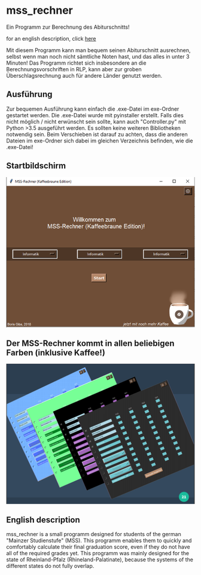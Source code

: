 # mss_rechner
 Ein Programm zur Berechnung des Abiturschnitts!

 for an english description, click [here](#english-description)

Mit diesem Programm kann man bequem seinen Abiturschnitt ausrechnen,
selbst wenn man noch nicht sämtliche Noten hast, und das alles in unter
3 Minuten!
Das Programm richtet sich insbesondere an die Berechnungsvorschriften
in RLP, kann aber zur groben Überschlagsrechnung auch für andere
Länder genutzt werden.

## Ausführung
Zur bequemen Ausführung kann einfach die .exe-Datei im exe-Ordner gestartet werden.
Die .exe-Datei wurde mit pyinstaller erstellt.
Falls dies nicht möglich / nicht erwünscht sein sollte,
kann auch "Controller.py" mit Python >3.5 ausgeführt werden.
Es sollten keine weiteren Bibliotheken notwendig sein.
Beim Verschieben ist darauf zu achten, dass die anderen Dateien im exe-Ordner sich dabei im gleichen Verzeichnis befinden, wie die .exe-Datei!

## Startbildschirm
<p>
 <a href="url"><img src="Screenshots/Screenshot_0.png" align="center"></a>
</p>

## Der MSS-Rechner kommt in allen beliebigen Farben (inklusive Kaffee!)

<p>
 <a href="url"><img src="Screenshots/Screenshot_00.png" align="center"></a>
</p>

## English description
mss_rechner is a small programm designed for students of the german
"Mainzer Studienstufe" (MSS). This programm enables them to quickly
and comfortably calculate their final graduation score, even if they
do not have all of the required grades yet. This programm was mainly
designed for the state of Rheinland-Pfalz (Rhineland-Palatinate), because
the systems of the different states do not fully overlap.
